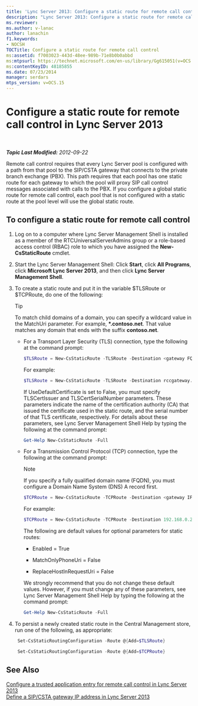 ```yaml
---
title: 'Lync Server 2013: Configure a static route for remote call control'
description: "Lync Server 2013: Configure a static route for remote call control."
ms.reviewer: 
ms.author: v-lanac
author: lanachin
f1.keywords:
- NOCSH
TOCTitle: Configure a static route for remote call control
ms:assetid: f7003023-443d-48ee-989b-71e8b0b0abbd
ms:mtpsurl: https://technet.microsoft.com/en-us/library/Gg615051(v=OCS.15)
ms:contentKeyID: 48185855
ms.date: 07/23/2014
manager: serdars
mtps_version: v=OCS.15
---
```


# Configure a static route for remote call control in Lync Server 2013

<div data-xmlns="http://www.w3.org/1999/xhtml">

<div class="topic" data-xmlns="http://www.w3.org/1999/xhtml" data-msxsl="urn:schemas-microsoft-com:xslt" data-cs="https://msdn.microsoft.com/">

<div data-asp="https://msdn2.microsoft.com/asp">



</div>

<div id="mainSection">

<div id="mainBody">

<span> </span>

_**Topic Last Modified:** 2012-09-22_

Remote call control requires that every Lync Server pool is configured with a path from that pool to the SIP/CSTA gateway that connects to the private branch exchange (PBX). This path requires that each pool has one static route for each gateway to which the pool will proxy SIP call control messages associated with calls to the PBX. If you configure a global static route for remote call control, each pool that is not configured with a static route at the pool level will use the global static route.

<div>

## To configure a static route for remote call control

1.  Log on to a computer where Lync Server Management Shell is installed as a member of the RTCUniversalServerAdmins group or a role-based access control (RBAC) role to which you have assigned the **New-CsStaticRoute** cmdlet.

2.  Start the Lync Server Management Shell: Click **Start**, click **All Programs**, click **Microsoft Lync Server 2013**, and then click **Lync Server Management Shell**.

3.  To create a static route and put it in the variable $TLSRoute or $TCPRoute, do one of the following:
    
    <div class="">
    

    > [!TIP]  
    > To match child domains of a domain, you can specify a wildcard value in the MatchUri parameter. For example, <STRONG>*.contoso.net</STRONG>. That value matches any domain that ends with the suffix <STRONG>contoso.net</STRONG>.

    
    </div>
    
      - For a Transport Layer Security (TLS) connection, type the following at the command prompt:
        
        ```powershell
        $TLSRoute = New-CsStaticRoute -TLSRoute -Destination <gateway FQDN> -Port <gateway SIP listening port> -UseDefaultCertificate $true -MatchUri <destination domain>
        ```
        For example:
        ```powershell
        $TLSRoute = New-CsStaticRoute -TLSRoute -Destination rccgateway.contoso.net -Port 5065 -UseDefaultCertificate $true -MatchUri *.contoso.net
        ```
        If UseDefaultCertificate is set to False, you must specify TLSCertIssuer and TLSCertSerialNumber parameters. These parameters indicate the name of the certification authority (CA) that issued the certificate used in the static route, and the serial number of that TLS certificate, respectively. For details about these parameters, see Lync Server Management Shell Help by typing the following at the command prompt:
        ```powershell
        Get-Help New-CsStaticRoute -Full
        ```
      - For a Transmission Control Protocol (TCP) connection, type the following at the command prompt:
        
        <div class="">
        

        > [!NOTE]  
        > If you specify a fully qualified domain name (FQDN), you must configure a Domain Name System (DNS) A record first.

        
        </div>
        
        ```powershell
        $TCPRoute = New-CsStaticRoute -TCPRoute -Destination <gateway IP address or FQDN> -Port <gateway SIP listening port> -MatchUri <destination domain>
        ```
        For example:
        ```powershell
        $TCPRoute = New-CsStaticRoute -TCPRoute -Destination 192.168.0.240 -Port 5065 -MatchUri *.contoso.net
        ```
        The following are default values for optional parameters for static routes:
        
          - Enabled = True
        
          - MatchOnlyPhoneUri = False
        
          - ReplaceHostInRequestUri = False
        
        We strongly recommend that you do not change these default values. However, if you must change any of these parameters, see Lync Server Management Shell Help by typing the following at the command prompt:
        ```powershell
        Get-Help New-CsStaticRoute -Full
        ```
4.  To persist a newly created static route in the Central Management store, run one of the following, as appropriate:
    
       ```powershell
        Set-CsStaticRoutingConfiguration -Route @{Add=$TLSRoute}
       ```
    
       ```powershell
        Set-CsStaticRoutingConfiguration -Route @{Add=$TCPRoute}
       ```

</div>

<div>

## See Also


[Configure a trusted application entry for remote call control in Lync Server 2013](lync-server-2013-configure-a-trusted-application-entry-for-remote-call-control.md)  
[Define a SIP/CSTA gateway IP address in Lync Server 2013](lync-server-2013-define-a-sip-csta-gateway-ip-address.md)  
  

</div>

</div>

<span> </span>

</div>

</div>

</div>

